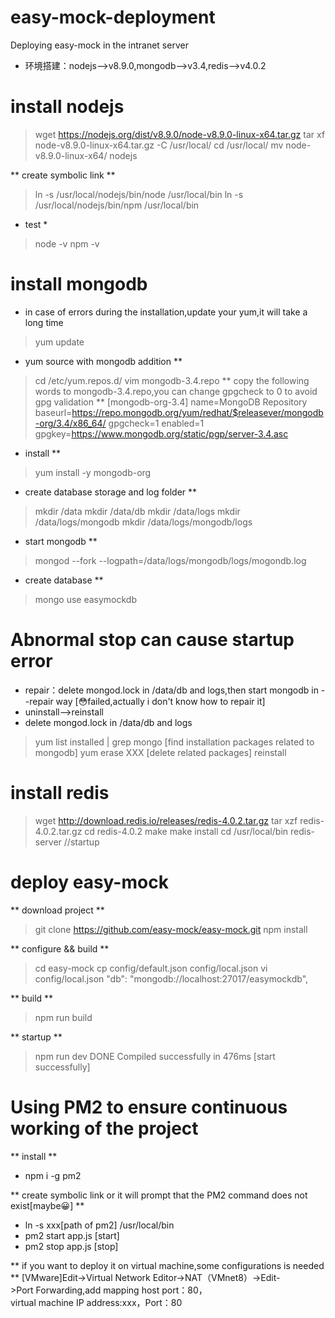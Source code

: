 # easy-mock-deployment
Deploying easy-mock in the intranet server

- 环境搭建：nodejs-->v8.9.0,mongodb-->v3.4,redis-->v4.0.2 


# install nodejs
> wget https://nodejs.org/dist/v8.9.0/node-v8.9.0-linux-x64.tar.gz
> tar xf node-v8.9.0-linux-x64.tar.gz -C /usr/local/
> cd /usr/local/
> mv node-v8.9.0-linux-x64/ nodejs

** create symbolic link **
> ln -s /usr/local/nodejs/bin/node /usr/local/bin
> ln -s /usr/local/nodejs/bin/npm /usr/local/bin

* test *
> node -v
> npm -v


# install mongodb
- in case of errors during the installation,update your yum,it will take a long time 
> yum update

- yum source with mongodb addition **
> cd /etc/yum.repos.d/
> vim mongodb-3.4.repo
** copy the following words to mongodb-3.4.repo,you can change gpgcheck to 0 to avoid gpg validation **
[mongodb-org-3.4] 
name=MongoDB Repository 
baseurl=https://repo.mongodb.org/yum/redhat/$releasever/mongodb-org/3.4/x86_64/ 
gpgcheck=1 
enabled=1 
gpgkey=https://www.mongodb.org/static/pgp/server-3.4.asc

- install **
> yum install -y mongodb-org

- create database storage and log folder **
> mkdir /data
> mkdir /data/db
> mkdir /data/logs
> mkdir /data/logs/mongodb
> mkdir /data/logs/mongodb/logs

- start mongodb **
> mongod --fork --logpath=/data/logs/mongodb/logs/mogondb.log

- create database **
> mongo
> use easymockdb

# Abnormal stop can cause startup error
- repair：delete mongod.lock in /data/db and logs,then start mongodb in --repair way [😳failed,actually i don't know how to repair it]
- uninstall-->reinstall 
- delete mongod.lock in /data/db and logs
> yum list installed | grep mongo [find installation packages related to mongodb]
> yum erase XXX [delete related packages]
> reinstall

# install redis
> wget http://download.redis.io/releases/redis-4.0.2.tar.gz
> tar xzf redis-4.0.2.tar.gz
> cd redis-4.0.2
> make
> make install
> cd /usr/local/bin
> redis-server   //startup

# deploy easy-mock

** download project **
> git clone https://github.com/easy-mock/easy-mock.git
> npm install

** configure && build **
> cd easy-mock
> cp config/default.json config/local.json
> vi config/local.json
"db": "mongodb://localhost:27017/easymockdb",

** build **
> npm run build

** startup **
> npm run dev
DONE Compiled successfully in 476ms [start successfully]


# Using PM2 to ensure continuous working of the project

** install **
- npm i -g pm2

** create symbolic link or it will prompt that the PM2 command does not exist[maybe😀] **
- ln   -s   xxx[path of pm2]   /usr/local/bin
- pm2 start app.js [start]
- pm2 stop app.js [stop]


** if you want to deploy it on virtual machine,some configurations is needed **
[VMware]Edit->Virtual Network Editor->NAT（VMnet8）->Edit->Port Forwarding,add mapping host port：80，virtual machine IP address:xxx，Port：80
